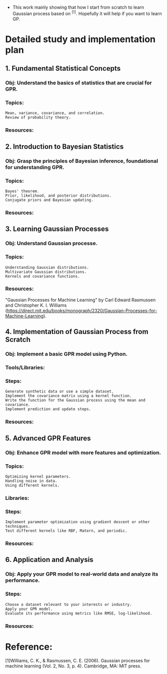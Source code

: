 - This work mainly showing that how I start from scratch to learn Gaussian process based on <sup>[1]</sup>. Hopefully it will help if you want to learn GP.

# Detailed study and implementation plan

## 1. **Fundamental Statistical Concepts**<br>
   ### Obj: Understand the basics of statistics that are crucial for GPR.
   
   ### Topics:
	Mean, variance, covariance, and correlation.
   	Review of probability theory.
	
   ### Resources:
   
## 2. Introduction to Bayesian Statistics<br>
   ### Obj: Grasp the principles of Bayesian inference, foundational for understanding GPR.
   
   ### Topics:
	Bayes' theorem.
   	Prior, likelihood, and posterior distributions.
   	Conjugate priors and Bayesian updating.
	
   ### Resources:
   
## 3. Learning Gaussian Processes<br>
   ### Obj: Understand Gaussian processe.
   
   ### Topics:
	Understanding Gaussian distributions.
   	Multivariate Gaussian distributions.
   	Kernels and covariance functions.
	
   ### Resources:<br>
   "Gaussian Processes for Machine Learning" by Carl Edward Rasmussen and Christopher K. I. Williams (https://direct.mit.edu/books/monograph/2320/Gaussian-Processes-for-Machine-Learning).
   
## 4. Implementation of Gaussian Process from Scratch<br>
   ### Obj: Implement a basic GPR model using Python.
   
   ### Tools/Libraries:
   
   ### Steps:<br>
	Generate synthetic data or use a simple dataset.
   	Implement the covariance matrix using a kernel function.
  	Write the function for the Gaussian process using the mean and covariance.
   	Implement prediction and update steps.
	
   ### Resources:
   
## 5. Advanced GPR Features<br>
   ### Obj: Enhance GPR model with more features and optimization.
   
   ### Topics:<br>
	Optimizing kernel parameters.
   	Handling noise in data.
   	Using different kernels.
	
   ### Libraries:
   
   ### Steps:<br>
	Implement parameter optimization using gradient descent or other techniques.
   	Test different kernels like RBF, Matern, and periodic.
	
   ### Resources:<br>
   
## 6. Application and Analysis<br>
   ### Obj: Apply your GPR model to real-world data and analyze its performance.
   
   ### Steps:<br>
	Choose a dataset relevant to your interests or industry.
   	Apply your GPR model.
   	Evaluate its performance using metrics like RMSE, log-likelihood.
   ### Resources:<br>


# Reference:<br>
[1]Williams, C. K., & Rasmussen, C. E. (2006). Gaussian processes for machine learning (Vol. 2, No. 3, p. 4). Cambridge, MA: MIT press.
